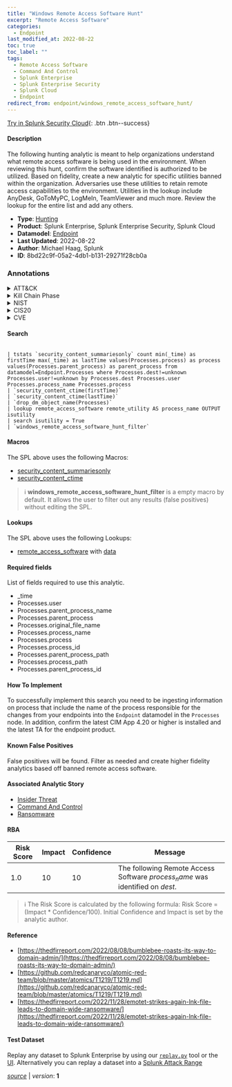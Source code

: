 ```yaml
---
title: "Windows Remote Access Software Hunt"
excerpt: "Remote Access Software"
categories:
  - Endpoint
last_modified_at: 2022-08-22
toc: true
toc_label: ""
tags:
  - Remote Access Software
  - Command And Control
  - Splunk Enterprise
  - Splunk Enterprise Security
  - Splunk Cloud
  - Endpoint
redirect_from: endpoint/windows_remote_access_software_hunt/
---
```




[Try in Splunk Security Cloud](https://www.splunk.com/en_us/cyber-security.html){: .btn .btn--success}

#### Description

The following hunting analytic is meant to help organizations understand what remote access software is being used in the environment. When reviewing this hunt, confirm the software identified is authorized to be utilized. Based on fidelity, create a new analytic for specific utilities banned within the organization. Adversaries use these utilities to retain remote access capabilities to the environment. Utilities in the lookup include AnyDesk, GoToMyPC, LogMeIn, TeamViewer and much more. Review the lookup for the entire list and add any others.

- **Type**: [Hunting](https://github.com/splunk/security_content/wiki/Detection-Analytic-Types)
- **Product**: Splunk Enterprise, Splunk Enterprise Security, Splunk Cloud
- **Datamodel**: [Endpoint](https://docs.splunk.com/Documentation/CIM/latest/User/Endpoint)
- **Last Updated**: 2022-08-22
- **Author**: Michael Haag, Splunk
- **ID**: 8bd22c9f-05a2-4db1-b131-29271f28cb0a

### Annotations
<details>
  <summary>ATT&CK</summary>

<div markdown="1">

#### [ATT&CK](https://attack.mitre.org/)

| ID          | Technique   | Tactic         |
| ----------- | ----------- |--------------- |
| [T1219](https://attack.mitre.org/techniques/T1219/) | Remote Access Software | Command And Control |

</div>
</details>


<details>
  <summary>Kill Chain Phase</summary>

<div markdown="1">

* Command and Control


</div>
</details>


<details>
  <summary>NIST</summary>

<div markdown="1">

* DE.AE



</div>
</details>

<details>
  <summary>CIS20</summary>

<div markdown="1">

* CIS 10



</div>
</details>

<details>
  <summary>CVE</summary>

<div markdown="1">


</div>
</details>


#### Search

```

| tstats `security_content_summariesonly` count min(_time) as firstTime max(_time) as lastTime values(Processes.process) as process values(Processes.parent_process) as parent_process from datamodel=Endpoint.Processes where Processes.dest!=unknown Processes.user!=unknown by Processes.dest Processes.user Processes.process_name Processes.process 
| `security_content_ctime(firstTime)` 
| `security_content_ctime(lastTime)` 
| `drop_dm_object_name(Processes)` 
| lookup remote_access_software remote_utility AS process_name OUTPUT isutility 
| search isutility = True 
| `windows_remote_access_software_hunt_filter`
```

#### Macros
The SPL above uses the following Macros:
* [security_content_summariesonly](https://github.com/splunk/security_content/blob/develop/macros/security_content_summariesonly.yml)
* [security_content_ctime](https://github.com/splunk/security_content/blob/develop/macros/security_content_ctime.yml)

> :information_source:
> **windows_remote_access_software_hunt_filter** is a empty macro by default. It allows the user to filter out any results (false positives) without editing the SPL.

#### Lookups
The SPL above uses the following Lookups:

* [remote_access_software](https://github.com/splunk/security_content/blob/develop/lookups/remote_access_software.yml) with [data](https://github.com/splunk/security_content/tree/develop/lookups/remote_access_software.csv)



#### Required fields
List of fields required to use this analytic.
* _time
* Processes.user
* Processes.parent_process_name
* Processes.parent_process
* Processes.original_file_name
* Processes.process_name
* Processes.process
* Processes.process_id
* Processes.parent_process_path
* Processes.process_path
* Processes.parent_process_id



#### How To Implement
To successfully implement this search you need to be ingesting information on process that include the name of the process responsible for the changes from your endpoints into the `Endpoint` datamodel in the `Processes` node. In addition, confirm the latest CIM App 4.20 or higher is installed and the latest TA for the endpoint product.
#### Known False Positives
False positives will be found. Filter as needed and create higher fidelity analytics based off banned remote access software.

#### Associated Analytic Story
* [Insider Threat](/stories/insider_threat)
* [Command And Control](/stories/command_and_control)
* [Ransomware](/stories/ransomware)




#### RBA

| Risk Score  | Impact      | Confidence   | Message      |
| ----------- | ----------- |--------------|--------------|
| 1.0 | 10 | 10 | The following Remote Access Software $process_name$ was identified on $dest$. |


> :information_source:
> The Risk Score is calculated by the following formula: Risk Score = (Impact * Confidence/100). Initial Confidence and Impact is set by the analytic author.


#### Reference

* [https://thedfirreport.com/2022/08/08/bumblebee-roasts-its-way-to-domain-admin/](https://thedfirreport.com/2022/08/08/bumblebee-roasts-its-way-to-domain-admin/)
* [https://github.com/redcanaryco/atomic-red-team/blob/master/atomics/T1219/T1219.md](https://github.com/redcanaryco/atomic-red-team/blob/master/atomics/T1219/T1219.md)
* [https://thedfirreport.com/2022/11/28/emotet-strikes-again-lnk-file-leads-to-domain-wide-ransomware/](https://thedfirreport.com/2022/11/28/emotet-strikes-again-lnk-file-leads-to-domain-wide-ransomware/)



#### Test Dataset
Replay any dataset to Splunk Enterprise by using our [`replay.py`](https://github.com/splunk/attack_data#using-replaypy) tool or the [UI](https://github.com/splunk/attack_data#using-ui).
Alternatively you can replay a dataset into a [Splunk Attack Range](https://github.com/splunk/attack_range#replay-dumps-into-attack-range-splunk-server)




[*source*](https://github.com/splunk/security_content/tree/develop/detections/endpoint/windows_remote_access_software_hunt.yml) \| *version*: **1**